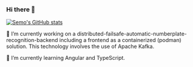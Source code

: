 ### Hi there 👋

[![Semo's GitHub stats](https://github-readme-stats.vercel.app/api?username=semo&show_icons=true&theme=radical&count_private=true)](https://github.com/anuraghazra/github-readme-stats)


🔭 I’m currently working on a distributed-failsafe-automatic-numberplate-recognition-backend including a frontend as a containerized (podman) solution.
This technology involves the use of Apache Kafka.

🌱 I’m currently learning Angular and TypeScript.

<!--
**Semo/semo** is a ✨ _special_ ✨ repository because its `README.md` (this file) appears on your GitHub profile.

Here are some ideas to get you started:

- 🔭 I’m currently working on ...
- 🌱 I’m currently learning ...
- 👯 I’m looking to collaborate on ...
- 🤔 I’m looking for help with ...
- 💬 Ask me about ...
- 📫 How to reach me: ...
- 😄 Pronouns: ...
- ⚡ Fun fact: ...
-->
